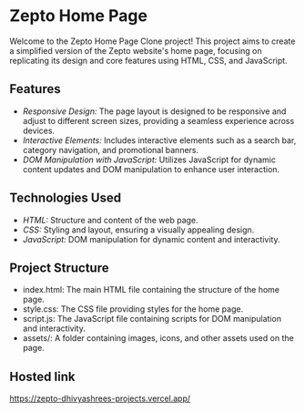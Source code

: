 # Zepto Home Page 

Welcome to the Zepto Home Page Clone project! This project aims to create a simplified version of the Zepto website's home page, focusing on replicating its design and core features using HTML, CSS, and JavaScript.

## Features

- *Responsive Design:* The page layout is designed to be responsive and adjust to different screen sizes, providing a seamless experience across devices.
- *Interactive Elements:* Includes interactive elements such as a search bar, category navigation, and promotional banners.
- *DOM Manipulation with JavaScript:* Utilizes JavaScript for dynamic content updates and DOM manipulation to enhance user interaction.

## Technologies Used

- *HTML:* Structure and content of the web page.
- *CSS:* Styling and layout, ensuring a visually appealing design.
- *JavaScript:* DOM manipulation for dynamic content and interactivity.

## Project Structure

- index.html: The main HTML file containing the structure of the home page.
- style.css: The CSS file providing styles for the home page.
- script.js: The JavaScript file containing scripts for DOM manipulation and interactivity.
- assets/: A folder containing images, icons, and other assets used on the page.

## Hosted link

https://zepto-dhivyashrees-projects.vercel.app/
